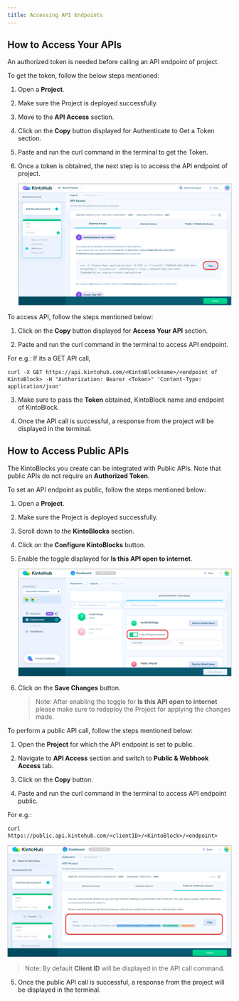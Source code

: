 ```yaml
---
title: Accessing API Endpoints
---
```


## How to Access Your APIs

An authorized token is needed before calling an API endpoint of project.

To get the token, follow the below steps mentioned:

1. Open a **Project**.

2. Make sure the Project is deployed successfully.

3. Move to the **API Access** section.

4. Click on the **Copy** button displayed for Authenticate to Get a Token section.

5. Paste and run the curl command in the terminal to get the Token.

6. Once a token is obtained, the next step is to access the API endpoint of project.

    ![Screenshot](/docs/assets/auth-token.png)

To access API, follow the steps mentioned below:

1. Click on the **Copy** button displayed for **Access Your API** section.

2. Paste and run the curl command in the terminal to access API endpoint.

For e.g.: If its a GET API call,

```
curl -X GET https://api.kintohub.com/<KintoBlockname>/<endpoint of KintoBlock> -H "Authorization: Bearer <Token>" 'Content-Type: application/json'

```

3. Make sure to pass the **Token** obtained, KintoBlock name and endpoint of KintoBlock.

4. Once the API call is successful, a response from the project will be displayed in the terminal.

## How to Access Public APIs

The KintoBlocks you create can be integrated with Public APIs. Note that public APIs do not require an **Authorized Token**.

To set an API endpoint as public, follow the steps mentioned below:

1. Open a **Project**.

2. Make sure the Project is deployed successfully.

3. Scroll down to the **KintoBlocks** section.

4. Click on the **Configure KintoBlocks** button.

5. Enable the toggle displayed for **Is this API open to internet**.

    ![Screenshot](/docs/assets/Public_API.png)

6. Click on the **Save Changes** button.

    >Note: After enabling the toggle for **Is this API open to internet** please make sure to redeploy the Project for applying the changes made.

To perform a public API call, follow the steps mentioned below:

1. Open the **Project** for which the API endpoint is set to public.

2. Navigate to **API Access** section and switch to **Public & Webhook Access** tab.

3. Click on the **Copy** button.

4. Paste and run the curl command in the terminal to access API endpoint public.

For e.g.:

```
curl https://public.api.kintohub.com/<clientID>/<KintoBlock>/<endpoint>

```
![Screenshot](/docs/assets/public_access_tab.png)

>Note: By default **Client ID** will be displayed in the API call command.

5. Once the public API call is successful, a response from the project will be displayed in the terminal.
